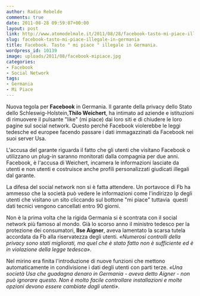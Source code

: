 ```yaml
---
author: Radio Rebelde
comments: true
date: 2011-08-28 09:59:07+00:00
layout: post
link: http://www.atomodelmale.it/2011/08/28/facebook-tasto-mi-piace-illegale-in-germania/
slug: facebook-tasto-mi-piace-illegale-in-germania
title: Facebook. Tasto " mi piace " illegale in Germania.
wordpress_id: 10139
image: uploads/2011/08/facebook-mipiace.jpg
categories:
- Facebook
- Social Network
tags:
- Germania
- Mi Piace
---
```


Nuova tegola per **Facebook** in Germania. Il garante della privacy dello Stato dello Schleswig-Holstein,**Thilo Weichert**, ha intimato ad aziende e istituzioni di rimuovere il pulsante "like" (mi piace) dai loro siti e di chiudere le loro pagine sul social network. Questo perché Facebook violerebbe le leggi tedesche ed europee facendo passare i dati immagazzinati da Facebook nei suoi server Usa.

L'accusa del garante riguarda il fatto che gli utenti che visitano Facebook o utilizzano un plug-in saranno monitorati dalla compagnia per due anni. Facebook, è l'accusa di Weichert, incamera le informazioni lasciate da utenti e non utenti e costruisce anche profili personalizzati giudicati illegali dal garante.

La difesa del social network non si è fatta attendere. Un portavoce di Fb ha ammesso che la società può vedere le informazioni come l'indirizzo Ip degli utenti che visitano un sito cliccando sul bottone "mi piace" tuttavia  questi dati tecnici vengono cancellati entro 90 giorni.

Non è la prima volta che la rigida Germania si è scontrata con il social network più famoso al mondo. Già lo scorso anno il ministro tedesco per la protezione dei consumatori, **Ilse Aigner**, aveva lamentato la scarsa tutela accordata da Fb alla riservatezza degli utenti. _«Numerosi controlli della privacy sono stati migliorati, ma quel che è stato fatto non è sufficiente ed è in violazione della legge tedesca»_.

Nel mirino era finita l'introduzione di nuove funzioni che mettono automaticamente in condivisione i dati degli utenti con parti terze. _«Una società Usa che guadagna denaro in Germania - aveva detto Aigner - non può ignorare questo. Non è molto facile controllare installazioni e molte opzioni devono essere cambiate dagli utenti»_.
